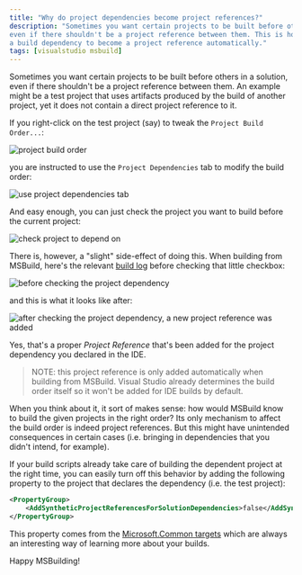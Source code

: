 ```yaml
---
title: "Why do project dependencies become project references?"
description: "Sometimes you want certain projects to be built before others in a solution, 
even if there shouldn't be a project reference between them. This is how you can avoid such 
a build dependency to become a project reference automatically."
tags: [visualstudio msbuild]
---
```


Sometimes you want certain projects to be built before others in a solution, 
even if there shouldn't be a project reference between them. An example might 
be a test project that uses artifacts produced by the build of another project, 
yet it does not contain a direct project reference to it. 

If you right-click on the test project (say) to tweak the `Project Build Order...`:

![project build order](http://www.cazzulino.com/img/build-order-menu.png)

you are instructed to use the `Project Dependencies` tab to modify the build order:

![use project dependencies tab](http://www.cazzulino.com/img/build-order.png)

And easy enough, you can just check the project you want to build before the current project:

![check project to depend on](http://www.cazzulino.com/img/project-dependency.png)

There is, however, a "slight" side-effect of doing this. When building from MSBuild, here's the relevant 
[build log](http://msbuildlog.com) before checking that little checkbox:

![before checking the project dependency](http://www.cazzulino.com/img/project-dependency-before.png)

and this is what it looks like after:

![after checking the project dependency, a new project reference was added](http://www.cazzulino.com/img/project-dependency-after.png)

Yes, that's a proper *Project Reference* that's been added for the project dependency you declared 
in the IDE. 

> NOTE: this project reference is only added automatically when building from MSBuild. 
> Visual Studio already determines the build order itself so it won't be added 
> for IDE builds by default.

When you think about it, it sort of makes sense: how would MSBuild know to build the given projects 
in the right order? Its only mechanism to affect the build order is indeed project references.
But this might have unintended consequences in certain cases (i.e. bringing in dependencies that you 
didn't intend, for example). 

If your build scripts already take care of building the dependent project at the right time, you 
can easily turn off this behavior by adding the following property to the project that declares 
the dependency (i.e. the test project):

```xml
<PropertyGroup>
    <AddSyntheticProjectReferencesForSolutionDependencies>false</AddSyntheticProjectReferencesForSolutionDependencies>
</PropertyGroup>
```

This property comes from the [Microsoft.Common targets](https://github.com/Microsoft/msbuild/blob/master/src/Tasks/Microsoft.Common.CurrentVersion.targets#L1430-L1431) 
which are always an interesting way of learning more about your builds.


Happy MSBuilding!

